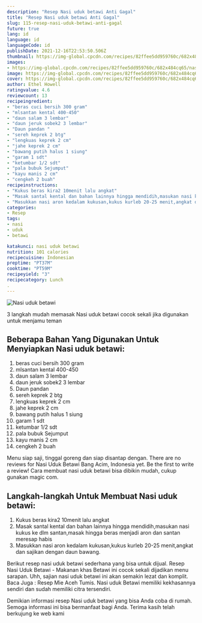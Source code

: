 ```yaml
---
description: "Resep Nasi uduk betawi Anti Gagal"
title: "Resep Nasi uduk betawi Anti Gagal"
slug: 115-resep-nasi-uduk-betawi-anti-gagal
future: true
lang: id
language: id
languageCode: id
publishDate: 2021-12-16T22:53:50.506Z 
thumbnail: https://img-global.cpcdn.com/recipes/82ffee5dd959760c/682x484cq65/nasi-uduk-betawi-foto-resep-utama.png
images:
- https://img-global.cpcdn.com/recipes/82ffee5dd959760c/682x484cq65/nasi-uduk-betawi-foto-resep-utama.png
image: https://img-global.cpcdn.com/recipes/82ffee5dd959760c/682x484cq65/nasi-uduk-betawi-foto-resep-utama.png
cover: https://img-global.cpcdn.com/recipes/82ffee5dd959760c/682x484cq65/nasi-uduk-betawi-foto-resep-utama.png
author: Ethel Howell
ratingvalue: 4.6
reviewcount: 13
recipeingredient:
- "beras cuci bersih 300 gram"
- "mlsantan kental 400-450"
- "daun salam 3 lembar"
- "daun jeruk sobek2 3 lembar"
- "Daun pandan "
- "sereh keprek 2 btg"
- "lengkuas keprek 2 cm"
- "jahe keprek 2 cm"
- "bawang putih halus 1 siung"
- "garam 1 sdt"
- "ketumbar 1/2 sdt"
- "pala bubuk Sejumput"
- "kayu manis 2 cm"
- "cengkeh 2 buah"
recipeinstructions:
- "Kukus beras kira2 10menit lalu angkat"
- "Masak santal kental dan bahan lainnya hingga mendidih,masukan nasi kukus ke dlm santan,masak hingga beras menjadi aron dan santan meresap habis"
- "Masukkan nasi aron kedalam kukusan,kukus kurleb 20-25 menit,angkat dan sajikan dengan daun bawang."
categories:
- Resep
tags:
- nasi
- uduk
- betawi

katakunci: nasi uduk betawi 
nutrition: 101 calories
recipecuisine: Indonesian
preptime: "PT37M"
cooktime: "PT59M"
recipeyield: "3"
recipecategory: Lunch
. 
---
```



![Nasi uduk betawi](https://img-global.cpcdn.com/recipes/82ffee5dd959760c/682x484cq65/nasi-uduk-betawi-foto-resep-utama.png)

3 langkah mudah memasak  Nasi uduk betawi cocok sekali jika digunakan untuk menjamu teman

<!--inarticleads1-->

## Beberapa Bahan Yang Digunakan Untuk Menyiapkan Nasi uduk betawi:

1. beras cuci bersih 300 gram
1. mlsantan kental 400-450
1. daun salam 3 lembar
1. daun jeruk sobek2 3 lembar
1. Daun pandan 
1. sereh keprek 2 btg
1. lengkuas keprek 2 cm
1. jahe keprek 2 cm
1. bawang putih halus 1 siung
1. garam 1 sdt
1. ketumbar 1/2 sdt
1. pala bubuk Sejumput
1. kayu manis 2 cm
1. cengkeh 2 buah

Menu siap saji, tinggal goreng dan siap disantap dengan. There are no reviews for Nasi Uduk Betawi Bang Acim, Indonesia yet. Be the first to write a review! Cara membuat nasi uduk betawi bisa dibikin mudah, cukup gunakan magic com. 

<!--inarticleads2-->

## Langkah-langkah Untuk Membuat Nasi uduk betawi:

1. Kukus beras kira2 10menit lalu angkat
1. Masak santal kental dan bahan lainnya hingga mendidih,masukan nasi kukus ke dlm santan,masak hingga beras menjadi aron dan santan meresap habis
1. Masukkan nasi aron kedalam kukusan,kukus kurleb 20-25 menit,angkat dan sajikan dengan daun bawang.


Berikut resep nasi uduk betawi sederhana yang bisa untuk dijual. Resep Nasi Uduk Betawi - Makanan khas Betawi ini cocok sekali dijadikan menu sarapan. Uhh, sajian nasi uduk betawi ini akan semakin lezat dan komplit. Baca Juga : Resep Mie Aceh Tumis. Nasi uduk Betawi memiliki kekhasannya sendiri dan sudah memiliki citra tersendiri. 

Demikian informasi  resep Nasi uduk betawi   yang bisa Anda coba di rumah. Semoga informasi ini bisa bermanfaat bagi Anda. Terima kasih telah berkujung ke web kami
